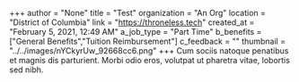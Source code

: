 +++
author = "None"
title = "Test"
organization = "An Org"
location = "District of Columbia"
link = "https://throneless.tech"
created_at = "February 5, 2021, 12:49 AM"
a_job_type = "Part Time"
b_benefits = ["General Benefits","Tuition Reimbursement"]
c_feedback = ""
thumbnail = "../../images/nYCkyrUw_92668cc6.png"
+++
Cum sociis natoque penatibus et magnis dis parturient. Morbi odio eros, volutpat ut pharetra vitae, lobortis sed nibh.